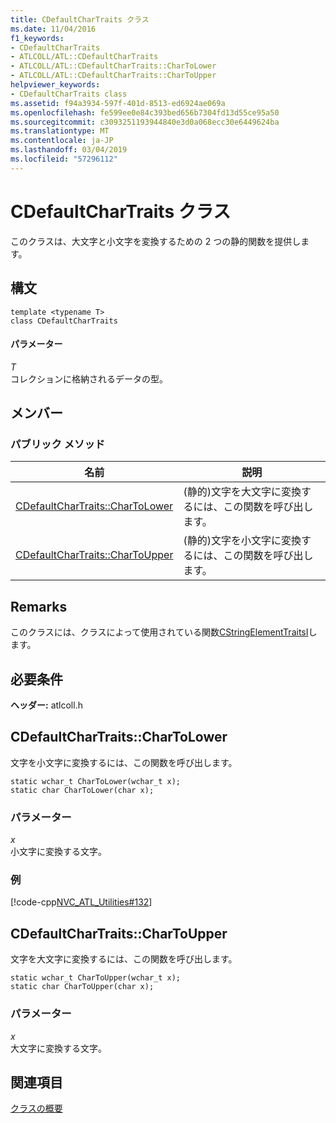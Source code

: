 ```yaml
---
title: CDefaultCharTraits クラス
ms.date: 11/04/2016
f1_keywords:
- CDefaultCharTraits
- ATLCOLL/ATL::CDefaultCharTraits
- ATLCOLL/ATL::CDefaultCharTraits::CharToLower
- ATLCOLL/ATL::CDefaultCharTraits::CharToUpper
helpviewer_keywords:
- CDefaultCharTraits class
ms.assetid: f94a3934-597f-401d-8513-ed6924ae069a
ms.openlocfilehash: fe599ee0e84c393bed656b7304fd13d55ce95a50
ms.sourcegitcommit: c3093251193944840e3d0a068ecc30e6449624ba
ms.translationtype: MT
ms.contentlocale: ja-JP
ms.lasthandoff: 03/04/2019
ms.locfileid: "57296112"
---
```

# <a name="cdefaultchartraits-class"></a>CDefaultCharTraits クラス

このクラスは、大文字と小文字を変換するための 2 つの静的関数を提供します。

## <a name="syntax"></a>構文

```
template <typename T>
class CDefaultCharTraits
```

#### <a name="parameters"></a>パラメーター

*T*<br/>
コレクションに格納されるデータの型。

## <a name="members"></a>メンバー

### <a name="public-methods"></a>パブリック メソッド

|名前|説明|
|----------|-----------------|
|[CDefaultCharTraits::CharToLower](#chartolower)|(静的)文字を大文字に変換するには、この関数を呼び出します。|
|[CDefaultCharTraits::CharToUpper](#chartoupper)|(静的)文字を小文字に変換するには、この関数を呼び出します。|

## <a name="remarks"></a>Remarks

このクラスには、クラスによって使用されている関数[CStringElementTraitsI](../../atl/reference/cstringelementtraitsi-class.md)します。

## <a name="requirements"></a>必要条件

**ヘッダー:** atlcoll.h

##  <a name="chartolower"></a>  CDefaultCharTraits::CharToLower

文字を小文字に変換するには、この関数を呼び出します。

```
static wchar_t CharToLower(wchar_t x);
static char CharToLower(char x);
```

### <a name="parameters"></a>パラメーター

*x*<br/>
小文字に変換する文字。

### <a name="example"></a>例

[!code-cpp[NVC_ATL_Utilities#132](../../atl/codesnippet/cpp/cdefaultchartraits-class_1.cpp)]

##  <a name="chartoupper"></a>  CDefaultCharTraits::CharToUpper

文字を大文字に変換するには、この関数を呼び出します。

```
static wchar_t CharToUpper(wchar_t x);
static char CharToUpper(char x);
```

### <a name="parameters"></a>パラメーター

*x*<br/>
大文字に変換する文字。

## <a name="see-also"></a>関連項目

[クラスの概要](../../atl/atl-class-overview.md)
